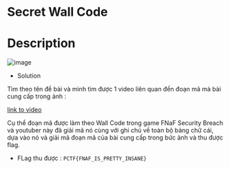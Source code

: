 # Secret Wall Code
# Description

![image](https://github.com/Kayiyan/CTF_Team_Write-up/assets/126185640/4d6e0bea-bb84-43dd-beb2-954ece4c6974)

* Solution

Tìm theo tên đề bài và mình tìm được 1 video liên quan đến đoạn mã mà bài cung cấp trong ảnh :

[link to video](https://www.youtube.com/watch?v=eQZSSRImJdw)

Cụ thể đoạn mã được làm theo Wall Code trong game FNaF Security Breach và youtuber này đã giải mã nó cùng với ghi chú về toàn bộ bảng chữ cái, dựa vào nó và giải mã đoạn mã của bài cung cấp trong bức ảnh và thu được flag.

* FLag thu được : `PCTF{FNAF_IS_PRETTY_INSANE}`

